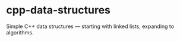 # cpp-data-structures
Simple C++ data structures — starting with linked lists, expanding to algorithms.
